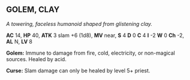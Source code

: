 ## GOLEM, CLAY

_A towering, faceless humanoid shaped from glistening clay._

**AC** 14, **HP** 40, **ATK** 3 slam +6 (1d8), **MV** near, **S** 4 **D** 0 **C** 4 **I** -2 **W** 0 **Ch** -2, **AL** N, **LV** 8

**Golem:** Immune to damage from fire, cold, electricity, or non-magical sources. Healed by acid.

**Curse:** Slam damage can only be healed by level 5+ priest.

